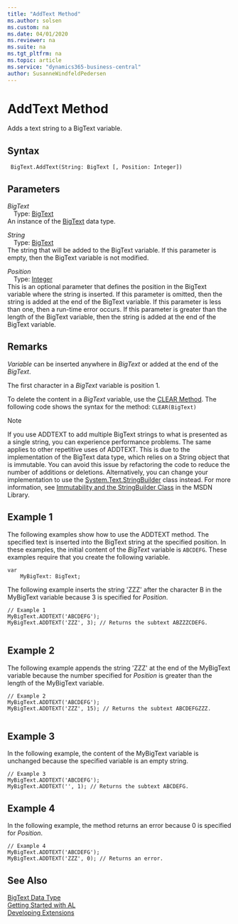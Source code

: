 ```yaml
---
title: "AddText Method"
ms.author: solsen
ms.custom: na
ms.date: 04/01/2020
ms.reviewer: na
ms.suite: na
ms.tgt_pltfrm: na
ms.topic: article
ms.service: "dynamics365-business-central"
author: SusanneWindfeldPedersen
---
```

[//]: # (START>DO_NOT_EDIT)
[//]: # (IMPORTANT:Do not edit any of the content between here and the END>DO_NOT_EDIT.)
[//]: # (Any modifications should be made in the .xml files in the ModernDev repo.)
# AddText Method
Adds a text string to a BigText variable.


## Syntax
```
 BigText.AddText(String: BigText [, Position: Integer])
```
## Parameters
*BigText*  
&emsp;Type: [BigText](bigtext-data-type.md)  
An instance of the [BigText](bigtext-data-type.md) data type.  

*String*  
&emsp;Type: [BigText](bigtext-data-type.md)  
The string that will be added to the BigText variable. If this parameter is empty, then the BigText variable is not modified.
        
*Position*  
&emsp;Type: [Integer](../integer/integer-data-type.md)  
This is an optional parameter that defines the position in the BigText variable where the string is inserted. If this parameter is omitted, then the string is added at the end of the BigText variable. If this parameter is less than one, then a run-time error occurs. If this parameter is greater than the length of the BigText variable, then the string is added at the end of the BigText variable.  



[//]: # (IMPORTANT: END>DO_NOT_EDIT)


## Remarks  
 *Variable* can be inserted anywhere in *BigText* or added at the end of the *BigText*.  
  
 The first character in a *BigText* variable is position 1.  
  
 To delete the content in a *BigText* variable, use the [CLEAR Method](../../methods-auto/system/system-clear-joker-method.md). The following code shows the syntax for the method: `CLEAR(BigText)`  
  
> [!NOTE]  
>  If you use ADDTEXT to add multiple BigText strings to what is presented as a single string, you can experience performance problems. The same applies to other repetitive uses of ADDTEXT. This is due to the implementation of the BigText data type, which relies on a String object that is immutable. You can avoid this issue by refactoring the code to reduce the number of additions or deletions. Alternatively, you can change your implementation to use the [System.Text.StringBuilder](https://go.microsoft.com/fwlink/?LinkId=285730) class instead. For more information, see [Immutability and the StringBuilder Class](https://go.microsoft.com/fwlink/?LinkId=285727) in the MSDN Library.  
  
## Example 1  
 The following examples show how to use the ADDTEXT method. The specified text is inserted into the BigText string at the specified position. In these examples, the initial content of the *BigText* variable is `ABCDEFG`. These examples require that you create the following variable.  
  
```
var
    MyBigText: BigText;
```
  
 The following example inserts the string 'ZZZ' after the character B in the MyBigText variable because 3 is specified for *Position*.  
  
```  
// Example 1   
MyBigText.ADDTEXT('ABCDEFG');  
MyBigText.ADDTEXT('ZZZ', 3); // Returns the subtext ABZZZCDEFG.  
  
```  
  
## Example 2 
 The following example appends the string 'ZZZ' at the end of the MyBigText variable because the number specified for *Position* is greater than the length of the MyBigText variable.  
  
```  
// Example 2  
MyBigText.ADDTEXT('ABCDEFG');  
MyBigText.ADDTEXT('ZZZ', 15); // Returns the subtext ABCDEFGZZZ.  
  
```  
  
## Example 3  
 In the following example, the content of the MyBigText variable is unchanged because the specified variable is an empty string.  
  
```  
// Example 3  
MyBigText.ADDTEXT('ABCDEFG');  
MyBigText.ADDTEXT('', 1); // Returns the subtext ABCDEFG.  
```  
  
## Example 4  
 In the following example, the method returns an error because 0 is specified for *Position*.  
  
```  
// Example 4  
MyBigText.ADDTEXT('ABCDEFG');   
MyBigText.ADDTEXT('ZZZ', 0); // Returns an error.  
```  


## See Also

[BigText Data Type](bigtext-data-type.md)  
[Getting Started with AL](../../devenv-get-started.md)  
[Developing Extensions](../../devenv-dev-overview.md)

